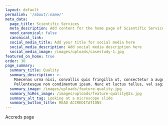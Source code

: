 ```yaml
---
layout: default
permalink: '/about/:name/'
meta_data:
  page_title: Scientific Services
  meta_description: Add content for the home page of Scientific Services here...
  need_canonical: false
  canonical_link:
  social_media_title: Add your title for social media here
  social_media_description: Add social media description here
  social_media_image: /images/uploads/casestudy-1.jpg
featured_on_home: true
order: 30
page_summary:
  summary_title: Quality
  summary_description: >-
    Maecenas urna nisi, convallis quis fringilla ut, consectetur a augue.
    Pellentesque non condimentum ipsum. Nunc et luctus tellus, vel sagittis mauris. Duis vitae placerat quam.
  summary_image: /images/uploads/feature-quality.jpg
  summary_hiRes_image: /images/uploads/feature-quality@2x.jpg
  summary_alt_tag: Looking at a microscope slide
  summary_button_title: READ ACCREDITATIONS
---
```


Accreds page
